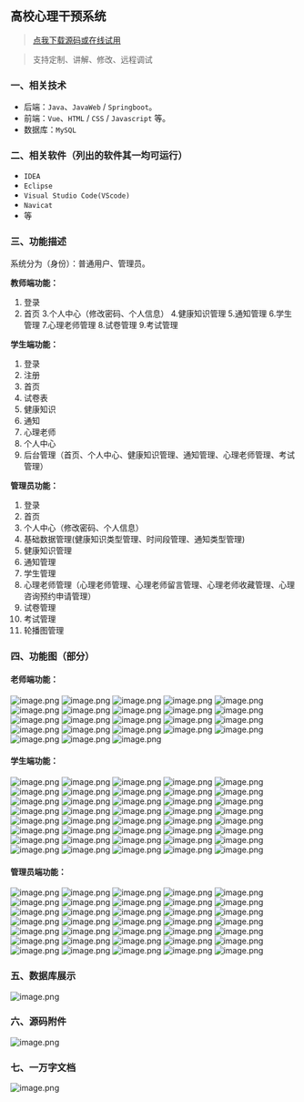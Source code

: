 ## 高校心理干预系统

> [点我下载源码或在线试用](https://www.notmaker.com/detail/15367b623ace439192c3348b7dacf72d/ghb20250810) 

> 支持定制、讲解、修改、远程调试

### 一、相关技术
- 后端：`Java`、`JavaWeb` / `Springboot`。
- 前端：`Vue`、`HTML` / `CSS` / `Javascript` 等。
- 数据库：`MySQL`

### 二、相关软件（列出的软件其一均可运行）
- `IDEA`
- `Eclipse`
- `Visual Studio Code(VScode)`
- `Navicat`
- 等

### 三、功能描述
系统分为（身份）：普通用户、管理员。

**教师端功能：**
1. 登录
2. 首页
3.个人中心（修改密码、个人信息）
4.健康知识管理
5.通知管理
6.学生管理
7.心理老师管理
8.试卷管理
9.考试管理



**学生端功能：**
1. 登录
2. 注册
3. 首页
4. 试卷表
5. 健康知识
6. 通知
7. 心理老师
8. 个人中心
9. 后台管理（首页、个人中心、健康知识管理、通知管理、心理老师管理、考试管理）

**管理员功能：**
1. 登录
2. 首页
3. 个人中心（修改密码、个人信息）
4. 基础数据管理(健康知识类型管理、时间段管理、通知类型管理)
5. 健康知识管理
6. 通知管理
7. 学生管理
8. 心理老师管理（心理老师管理、心理老师留言管理、心理老师收藏管理、心理咨询预约申请管理）
9. 试卷管理
10. 考试管理
11. 轮播图管理

### 四、功能图（部分）

#### 老师端功能：
![image.png](https://store.ptcc9.top/notmaker/user_upload/4cd97b05bd294af3b2ace1bff7a93eb1/2024-12-31%2014:03:20_image.png)
![image.png](https://store.ptcc9.top/notmaker/user_upload/4cd97b05bd294af3b2ace1bff7a93eb1/2024-12-31%2014:08:07_image.png)
![image.png](https://store.ptcc9.top/notmaker/user_upload/4cd97b05bd294af3b2ace1bff7a93eb1/2024-12-31%2014:08:23_image.png)
![image.png](https://store.ptcc9.top/notmaker/user_upload/4cd97b05bd294af3b2ace1bff7a93eb1/2024-12-31%2014:08:31_image.png)
![image.png](https://store.ptcc9.top/notmaker/user_upload/4cd97b05bd294af3b2ace1bff7a93eb1/2024-12-31%2014:08:38_image.png)
![image.png](https://store.ptcc9.top/notmaker/user_upload/4cd97b05bd294af3b2ace1bff7a93eb1/2024-12-31%2014:08:44_image.png)
![image.png](https://store.ptcc9.top/notmaker/user_upload/4cd97b05bd294af3b2ace1bff7a93eb1/2024-12-31%2014:08:55_image.png)
![image.png](https://store.ptcc9.top/notmaker/user_upload/4cd97b05bd294af3b2ace1bff7a93eb1/2024-12-31%2014:09:02_image.png)
![image.png](https://store.ptcc9.top/notmaker/user_upload/4cd97b05bd294af3b2ace1bff7a93eb1/2024-12-31%2014:09:11_image.png)
![image.png](https://store.ptcc9.top/notmaker/user_upload/4cd97b05bd294af3b2ace1bff7a93eb1/2024-12-31%2014:09:19_image.png)
![image.png](https://store.ptcc9.top/notmaker/user_upload/4cd97b05bd294af3b2ace1bff7a93eb1/2024-12-31%2014:09:26_image.png)
![image.png](https://store.ptcc9.top/notmaker/user_upload/4cd97b05bd294af3b2ace1bff7a93eb1/2024-12-31%2014:09:35_image.png)
![image.png](https://store.ptcc9.top/notmaker/user_upload/4cd97b05bd294af3b2ace1bff7a93eb1/2024-12-31%2014:09:43_image.png)
![image.png](https://store.ptcc9.top/notmaker/user_upload/4cd97b05bd294af3b2ace1bff7a93eb1/2024-12-31%2014:09:54_image.png)
![image.png](https://store.ptcc9.top/notmaker/user_upload/4cd97b05bd294af3b2ace1bff7a93eb1/2024-12-31%2014:10:04_image.png)
![image.png](https://store.ptcc9.top/notmaker/user_upload/4cd97b05bd294af3b2ace1bff7a93eb1/2024-12-31%2014:10:11_image.png)
![image.png](https://store.ptcc9.top/notmaker/user_upload/4cd97b05bd294af3b2ace1bff7a93eb1/2024-12-31%2014:10:26_image.png)
![image.png](https://store.ptcc9.top/notmaker/user_upload/4cd97b05bd294af3b2ace1bff7a93eb1/2024-12-31%2014:10:34_image.png)
![image.png](https://store.ptcc9.top/notmaker/user_upload/4cd97b05bd294af3b2ace1bff7a93eb1/2024-12-31%2014:10:44_image.png)
![image.png](https://store.ptcc9.top/notmaker/user_upload/4cd97b05bd294af3b2ace1bff7a93eb1/2024-12-31%2014:10:51_image.png)
![image.png](https://store.ptcc9.top/notmaker/user_upload/4cd97b05bd294af3b2ace1bff7a93eb1/2024-12-31%2014:11:00_image.png)
![image.png](https://store.ptcc9.top/notmaker/user_upload/4cd97b05bd294af3b2ace1bff7a93eb1/2024-12-31%2014:11:09_image.png)
![image.png](https://store.ptcc9.top/notmaker/user_upload/4cd97b05bd294af3b2ace1bff7a93eb1/2024-12-31%2014:11:18_image.png)

#### 学生端功能：
![image.png](https://store.ptcc9.top/notmaker/user_upload/4cd97b05bd294af3b2ace1bff7a93eb1/2024-12-31%2014:17:09_image.png)
![image.png](https://store.ptcc9.top/notmaker/user_upload/4cd97b05bd294af3b2ace1bff7a93eb1/2024-12-31%2014:17:15_image.png)
![image.png](https://store.ptcc9.top/notmaker/user_upload/4cd97b05bd294af3b2ace1bff7a93eb1/2024-12-31%2014:16:46_image.png)
![image.png](https://store.ptcc9.top/notmaker/user_upload/4cd97b05bd294af3b2ace1bff7a93eb1/2024-12-31%2014:16:56_image.png)
![image.png](https://store.ptcc9.top/notmaker/user_upload/4cd97b05bd294af3b2ace1bff7a93eb1/2024-12-31%2014:17:27_image.png)
![image.png](https://store.ptcc9.top/notmaker/user_upload/4cd97b05bd294af3b2ace1bff7a93eb1/2024-12-31%2014:17:39_image.png)
![image.png](https://store.ptcc9.top/notmaker/user_upload/4cd97b05bd294af3b2ace1bff7a93eb1/2024-12-31%2014:18:17_image.png)
![image.png](https://store.ptcc9.top/notmaker/user_upload/4cd97b05bd294af3b2ace1bff7a93eb1/2024-12-31%2014:18:25_image.png)
![image.png](https://store.ptcc9.top/notmaker/user_upload/4cd97b05bd294af3b2ace1bff7a93eb1/2024-12-31%2014:18:49_image.png)
![image.png](https://store.ptcc9.top/notmaker/user_upload/4cd97b05bd294af3b2ace1bff7a93eb1/2024-12-31%2014:18:57_image.png)
![image.png](https://store.ptcc9.top/notmaker/user_upload/4cd97b05bd294af3b2ace1bff7a93eb1/2024-12-31%2014:19:20_image.png)
![image.png](https://store.ptcc9.top/notmaker/user_upload/4cd97b05bd294af3b2ace1bff7a93eb1/2024-12-31%2014:19:31_image.png)
![image.png](https://store.ptcc9.top/notmaker/user_upload/4cd97b05bd294af3b2ace1bff7a93eb1/2024-12-31%2014:19:45_image.png)
![image.png](https://store.ptcc9.top/notmaker/user_upload/4cd97b05bd294af3b2ace1bff7a93eb1/2024-12-31%2014:19:59_image.png)
![image.png](https://store.ptcc9.top/notmaker/user_upload/4cd97b05bd294af3b2ace1bff7a93eb1/2024-12-31%2014:20:10_image.png)
![image.png](https://store.ptcc9.top/notmaker/user_upload/4cd97b05bd294af3b2ace1bff7a93eb1/2024-12-31%2014:20:19_image.png)
![image.png](https://store.ptcc9.top/notmaker/user_upload/4cd97b05bd294af3b2ace1bff7a93eb1/2024-12-31%2014:20:35_image.png)
![image.png](https://store.ptcc9.top/notmaker/user_upload/4cd97b05bd294af3b2ace1bff7a93eb1/2024-12-31%2014:11:36_image.png)
![image.png](https://store.ptcc9.top/notmaker/user_upload/4cd97b05bd294af3b2ace1bff7a93eb1/2024-12-31%2014:11:43_image.png)
![image.png](https://store.ptcc9.top/notmaker/user_upload/4cd97b05bd294af3b2ace1bff7a93eb1/2024-12-31%2014:12:08_image.png)
![image.png](https://store.ptcc9.top/notmaker/user_upload/4cd97b05bd294af3b2ace1bff7a93eb1/2024-12-31%2014:12:21_image.png)
![image.png](https://store.ptcc9.top/notmaker/user_upload/4cd97b05bd294af3b2ace1bff7a93eb1/2024-12-31%2014:12:29_image.png)
![image.png](https://store.ptcc9.top/notmaker/user_upload/4cd97b05bd294af3b2ace1bff7a93eb1/2024-12-31%2014:12:42_image.png)
![image.png](https://store.ptcc9.top/notmaker/user_upload/4cd97b05bd294af3b2ace1bff7a93eb1/2024-12-31%2014:12:48_image.png)
![image.png](https://store.ptcc9.top/notmaker/user_upload/4cd97b05bd294af3b2ace1bff7a93eb1/2024-12-31%2014:13:33_image.png)
![image.png](https://store.ptcc9.top/notmaker/user_upload/4cd97b05bd294af3b2ace1bff7a93eb1/2024-12-31%2014:13:25_image.png)
![image.png](https://store.ptcc9.top/notmaker/user_upload/4cd97b05bd294af3b2ace1bff7a93eb1/2024-12-31%2014:13:43_image.png)
![image.png](https://store.ptcc9.top/notmaker/user_upload/4cd97b05bd294af3b2ace1bff7a93eb1/2024-12-31%2014:13:53_image.png)
![image.png](https://store.ptcc9.top/notmaker/user_upload/4cd97b05bd294af3b2ace1bff7a93eb1/2024-12-31%2014:14:00_image.png)
![image.png](https://store.ptcc9.top/notmaker/user_upload/4cd97b05bd294af3b2ace1bff7a93eb1/2024-12-31%2014:14:09_image.png)
![image.png](https://store.ptcc9.top/notmaker/user_upload/4cd97b05bd294af3b2ace1bff7a93eb1/2024-12-31%2014:14:18_image.png)
![image.png](https://store.ptcc9.top/notmaker/user_upload/4cd97b05bd294af3b2ace1bff7a93eb1/2024-12-31%2014:14:26_image.png)
![image.png](https://store.ptcc9.top/notmaker/user_upload/4cd97b05bd294af3b2ace1bff7a93eb1/2024-12-31%2014:14:36_image.png)
![image.png](https://store.ptcc9.top/notmaker/user_upload/4cd97b05bd294af3b2ace1bff7a93eb1/2024-12-31%2014:14:43_image.png)
![image.png](https://store.ptcc9.top/notmaker/user_upload/4cd97b05bd294af3b2ace1bff7a93eb1/2024-12-31%2014:14:53_image.png)
![image.png](https://store.ptcc9.top/notmaker/user_upload/4cd97b05bd294af3b2ace1bff7a93eb1/2024-12-31%2014:15:02_image.png)
![image.png](https://store.ptcc9.top/notmaker/user_upload/4cd97b05bd294af3b2ace1bff7a93eb1/2024-12-31%2014:15:28_image.png)
![image.png](https://store.ptcc9.top/notmaker/user_upload/4cd97b05bd294af3b2ace1bff7a93eb1/2024-12-31%2014:15:44_image.png)
![image.png](https://store.ptcc9.top/notmaker/user_upload/4cd97b05bd294af3b2ace1bff7a93eb1/2024-12-31%2014:15:56_image.png)
![image.png](https://store.ptcc9.top/notmaker/user_upload/4cd97b05bd294af3b2ace1bff7a93eb1/2024-12-31%2014:16:09_image.png)


#### 管理员端功能：
![image.png](https://store.ptcc9.top/notmaker/user_upload/4cd97b05bd294af3b2ace1bff7a93eb1/2024-12-31%2013:51:55_image.png)
![image.png](https://store.ptcc9.top/notmaker/user_upload/4cd97b05bd294af3b2ace1bff7a93eb1/2024-12-31%2013:52:04_image.png)
![image.png](https://store.ptcc9.top/notmaker/user_upload/4cd97b05bd294af3b2ace1bff7a93eb1/2024-12-31%2013:52:13_image.png)
![image.png](https://store.ptcc9.top/notmaker/user_upload/4cd97b05bd294af3b2ace1bff7a93eb1/2024-12-31%2013:52:19_image.png)
![image.png](https://store.ptcc9.top/notmaker/user_upload/4cd97b05bd294af3b2ace1bff7a93eb1/2024-12-31%2013:52:32_image.png)
![image.png](https://store.ptcc9.top/notmaker/user_upload/4cd97b05bd294af3b2ace1bff7a93eb1/2024-12-31%2013:52:40_image.png)
![image.png](https://store.ptcc9.top/notmaker/user_upload/4cd97b05bd294af3b2ace1bff7a93eb1/2024-12-31%2013:52:56_image.png)
![image.png](https://store.ptcc9.top/notmaker/user_upload/4cd97b05bd294af3b2ace1bff7a93eb1/2024-12-31%2013:53:08_image.png)
![image.png](https://store.ptcc9.top/notmaker/user_upload/4cd97b05bd294af3b2ace1bff7a93eb1/2024-12-31%2013:53:21_image.png)
![image.png](https://store.ptcc9.top/notmaker/user_upload/4cd97b05bd294af3b2ace1bff7a93eb1/2024-12-31%2013:53:29_image.png)
![image.png](https://store.ptcc9.top/notmaker/user_upload/4cd97b05bd294af3b2ace1bff7a93eb1/2024-12-31%2013:53:44_image.png)
![image.png](https://store.ptcc9.top/notmaker/user_upload/4cd97b05bd294af3b2ace1bff7a93eb1/2024-12-31%2013:54:29_image.png)
![image.png](https://store.ptcc9.top/notmaker/user_upload/4cd97b05bd294af3b2ace1bff7a93eb1/2024-12-31%2013:54:43_image.png)
![image.png](https://store.ptcc9.top/notmaker/user_upload/4cd97b05bd294af3b2ace1bff7a93eb1/2024-12-31%2013:55:36_image.png)
![image.png](https://store.ptcc9.top/notmaker/user_upload/4cd97b05bd294af3b2ace1bff7a93eb1/2024-12-31%2013:57:44_image.png)
![image.png](https://store.ptcc9.top/notmaker/user_upload/4cd97b05bd294af3b2ace1bff7a93eb1/2024-12-31%2013:58:06_image.png)
![image.png](https://store.ptcc9.top/notmaker/user_upload/4cd97b05bd294af3b2ace1bff7a93eb1/2024-12-31%2013:58:16_image.png)
![image.png](https://store.ptcc9.top/notmaker/user_upload/4cd97b05bd294af3b2ace1bff7a93eb1/2024-12-31%2013:58:56_image.png)
![image.png](https://store.ptcc9.top/notmaker/user_upload/4cd97b05bd294af3b2ace1bff7a93eb1/2024-12-31%2013:59:09_image.png)
![image.png](https://store.ptcc9.top/notmaker/user_upload/4cd97b05bd294af3b2ace1bff7a93eb1/2024-12-31%2014:00:31_image.png)
![image.png](https://store.ptcc9.top/notmaker/user_upload/4cd97b05bd294af3b2ace1bff7a93eb1/2024-12-31%2014:00:43_image.png)
![image.png](https://store.ptcc9.top/notmaker/user_upload/4cd97b05bd294af3b2ace1bff7a93eb1/2024-12-31%2014:00:50_image.png)
![image.png](https://store.ptcc9.top/notmaker/user_upload/4cd97b05bd294af3b2ace1bff7a93eb1/2024-12-31%2014:01:08_image.png)
![image.png](https://store.ptcc9.top/notmaker/user_upload/4cd97b05bd294af3b2ace1bff7a93eb1/2024-12-31%2014:01:25_image.png)
![image.png](https://store.ptcc9.top/notmaker/user_upload/4cd97b05bd294af3b2ace1bff7a93eb1/2024-12-31%2014:01:36_image.png)
![image.png](https://store.ptcc9.top/notmaker/user_upload/4cd97b05bd294af3b2ace1bff7a93eb1/2024-12-31%2014:01:47_image.png)
![image.png](https://store.ptcc9.top/notmaker/user_upload/4cd97b05bd294af3b2ace1bff7a93eb1/2024-12-31%2014:01:55_image.png)
![image.png](https://store.ptcc9.top/notmaker/user_upload/4cd97b05bd294af3b2ace1bff7a93eb1/2024-12-31%2014:02:02_image.png)
![image.png](https://store.ptcc9.top/notmaker/user_upload/4cd97b05bd294af3b2ace1bff7a93eb1/2024-12-31%2014:02:10_image.png)
![image.png](https://store.ptcc9.top/notmaker/user_upload/4cd97b05bd294af3b2ace1bff7a93eb1/2024-12-31%2014:02:17_image.png)
![image.png](https://store.ptcc9.top/notmaker/user_upload/4cd97b05bd294af3b2ace1bff7a93eb1/2024-12-31%2014:02:28_image.png)
![image.png](https://store.ptcc9.top/notmaker/user_upload/4cd97b05bd294af3b2ace1bff7a93eb1/2024-12-31%2014:02:34_image.png)
![image.png](https://store.ptcc9.top/notmaker/user_upload/4cd97b05bd294af3b2ace1bff7a93eb1/2024-12-31%2014:02:42_image.png)
![image.png](https://store.ptcc9.top/notmaker/user_upload/4cd97b05bd294af3b2ace1bff7a93eb1/2024-12-31%2014:02:50_image.png)
![image.png](https://store.ptcc9.top/notmaker/user_upload/4cd97b05bd294af3b2ace1bff7a93eb1/2024-12-31%2014:02:56_image.png)


### 五、数据库展示
![image.png](https://store.ptcc9.top/notmaker/user_upload/4cd97b05bd294af3b2ace1bff7a93eb1/2024-12-31%2013:46:53_image.png)
### 六、源码附件
![image.png](https://store.ptcc9.top/notmaker/user_upload/4cd97b05bd294af3b2ace1bff7a93eb1/2024-12-31%2013:43:27_image.png)
### 七、一万字文档
![image.png](https://store.ptcc9.top/notmaker/user_upload/4cd97b05bd294af3b2ace1bff7a93eb1/2024-12-31%2013:47:37_image.png)


